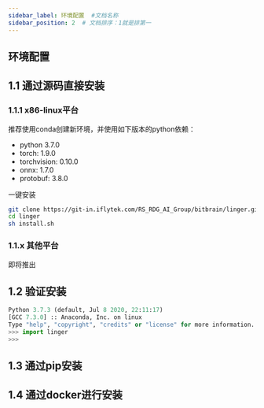 ```yaml
---
sidebar_label: 环境配置  #文档名称
sidebar_position: 2  # 文档排序：1就是排第一
---
```


## 环境配置

## 1.1 通过源码直接安装
### 1.1.1 x86-linux平台

推荐使用conda创建新环境，并使用如下版本的python依赖：
- python 3.7.0
- torch: 1.9.0
- torchvision: 0.10.0
- onnx: 1.7.0
- protobuf: 3.8.0

一键安装
``` sh
git clone https://git-in.iflytek.com/RS_RDG_AI_Group/bitbrain/linger.git
cd linger
sh install.sh
```


### 1.1.x 其他平台
即将推出

## 1.2 验证安装
``` python
Python 3.7.3 (default, Jul 8 2020, 22:11:17)
[GCC 7.3.0] :: Anaconda, Inc. on linux
Type "help", "copyright", "credits" or "license" for more information.
>>> import linger
>>> 
```

## 1.3 通过pip安装

## 1.4 通过docker进行安装